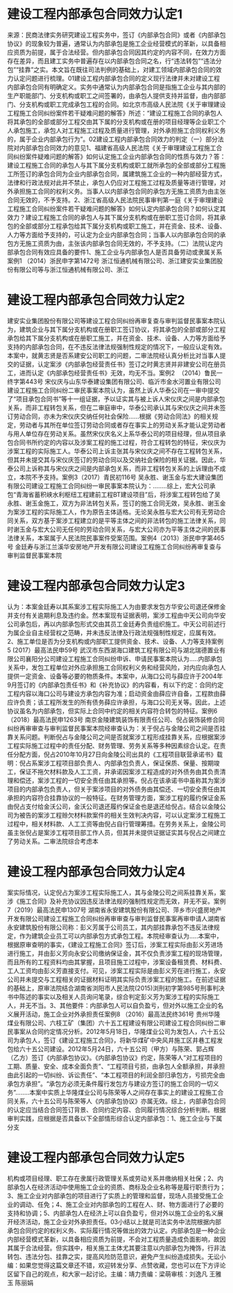 # 建设工程内部承包合同效力认定1

来源：民商法律实务研究建设工程实务中，签订《内部承包合同》或者《内部承包协议》的现象较为普遍，通常认为内部承包是施工企业经营模式的革新，以具备相应资质为前提，属于合法经营。但内部承包合同因其约定的内容不同，在效力方面存在差异，而且建工实务中普遍存在以内部承包合同之名，行“违法转包”“违法分包”“挂靠”之实。本文旨在既往司法判例的基础上，对建工领域内部承包合同的效力认定问题进行梳理。01建设工程内部承包合同的定义现行法律并未对建设工程内部承包合同有明确定义。实务中通常认为内部承包合同是指施工企业与其内部的生产职能部门、分支机构或职工之间签署的，由承包人提供支持并监督，由内部部门、分支机构或职工完成承包工程的合同。如北京市高级人民法院《关于审理建设工程施工合同纠纷案件若干疑难问题的解答》所述：“建设工程施工合同的承包人将其承包的全部或部分工程交由其下属的分支机构或在册的项目经理等企业职工个人承包施工，承包人对工程施工过程及质量进行管理，对外承担施工合同权利义务的，属于企业内部承包行为”。02建设工程内部承包合同效力的判定（一）部分法院对内部承包合同效力的意见1、福建省高级人民法院《关于审理建设工程施工合同纠纷案件疑难问题的解答》如何认定施工企业内部承包合同的性质与效力？答：建设工程施工合同的承包人与其下属分支机构或职工就所承包的全部或部分工程施工所签订的承包合同为企业内部承包合同，属建筑施工企业的一种内部经营方式，法律和行政法规对此并不禁止，承包人仍应对工程施工过程及质量等进行管理，对外承担施工合同的权利义务。当事人以内部承包合同的承包方无施工资质为由主张合同无效的，不予支持。2、浙江省高级人民法院民事审判第一庭《关于审理建设工程施工合同纠纷案件若干疑难问题的解答》如何认定内部承包合同？如何认定其效力？建设工程施工合同的承包人与其下属分支机构或在册职工签订合同，将其承包的全部或部分工程承包给其下属分支机构或职工施工，并在资金、技术、设备、人力等方面给予支持的，可认定为企业内部承包合同；当事人以内部承包合同的承包方无施工资质为由，主张该内部承包合同无效的，不予支持。（二）法院认定内部承包合同有效应具备的要件1、施工企业与内部承包人是否具备劳动或隶属关系案例1 （2014）浙民申字第1472号 浙江恒通机械有限公司、浙江建安实业集团股份有限公司等与浙江恒通机械有限公司、浙江

# 建设工程内部承包合同效力认定2

建安实业集团股份有限公司等建设工程合同纠纷再审复查与审判监督民事案本院认为，建筑企业与其下属分支机构或在册职工签订协议，将其承包的全部或部分工程承包给其下属分支机构或在册职工施工，并在资金、技术、设备、人力等方面给予支持的内部承包合同，在不违反法律法规强制性规定的情况下，一般应认定有效。本案中，就黄志贤是否系建安公司职工的问题，二审法院经认真分析比对当事人提交的证据，认定案涉《内部承包经营责任书》签订之时黄志贤并非建安公司在册员工，进而认定《内部承包经营责任书》无效，均无不当。案例2  （2014）鲁民一终字第443号 宋仪庆与山东华泰建设集团有限公司、临沂市金水河置业有限公司建设工程施工合同纠纷二审民事案本院认为，虽然上诉人华泰公司在一审中提交了“项目承包合同书”等十一组证据，予以证实其与被上诉人宋仪庆之间是内部承包关系，而非工程转包关系，但在二审庭审中，华泰公司承认其与宋仪庆之间并未签订劳动合同，亦未为宋仪庆交纳任何社会保险......根据《劳动合同法》的相关规定，劳动者与其所在单位签订劳动合同或者存在事实上的劳动关系才能认定劳动者与用人单位存在劳动关系。虽然宋仪庆名义上系华泰公司的项目经理，但从项目承包合同书所约定的内容以及涉案工程的施工过程，符合工程转包的特征，宋仪庆为涉案工程的实际施工人。华泰公司上诉主张其与宋仪庆之间不存在工程转包关系，但其并未提交其与宋仪庆签订的劳动合同以及交纳社会保险的相关证据。因此，华泰公司上诉称其与宋仪庆之间是内部承包关系，而非工程转包关系的上诉理由不成立，本院不予支持。案例3（2017）青民初116号 吴永胜、谢玉金与宏大建设集团有限公司建设工程施工合同纠纷一审民事案本院认为：........综上，宏大公司承包“青海省蓄积峡水利枢纽工程建前工程BT建设项目”后，将涉案工程转包给了吴永胜、谢玉金施工，双方为非法转包关系，签订的施工合同无效，吴永胜、谢玉金为案涉工程的实际施工人，作为原告主体适格。无论吴永胜与宏大公司有无劳动合同关系，双方基于案涉工程建立的是平等主体之间的非法转包的施工法律关系，同时谢玉金与宏大公司无任何的劳动合同关系，与宏大公司亦为平等主体之间的民事法律关系，本案属于人民法院民事案件受案范围。案例4（2013）浙民申字第465号 金廷寿与浙江兰溪华安房地产开发有限公司建设工程施工合同纠纷再审复查与审判监督民事案本院

# 建设工程内部承包合同效力认定3

认为：本案金廷寿以其系案涉工程实际施工人为由要求发包方华安公司退还保修金并支付有关逾期利息及违约金。然本案现有证据表明，案涉工程由中天公司向华安公司承包后，再以内部承包形式交由其员工金廷寿负责组织施工。中天公司前述行为属企业自主经营权之范畴，并未违反法律及行政法规强制性规定，应属有效。2、施工单位是否为分支机构或内部职工提供资金、技术、设备、人力等支持案例5 (2017）最高法民申59号 武汉市东西湖海口建筑工程有限公司与湖北瑞德置业有限公司襄阳分公司建设工程施工合同纠纷申诉、申请民事案本院认为.....内部承包关系中，发包工程单位对外应承担施工合同权利义务和经营风险，对内应向承包人提供一定资金、设备等必要的物质条件。本案中，从海口公司与薛应许于2004年9月签订的《内部承包责任书》和《补充协议》的内容看，有以下约定：合同约定工程内容以海口公司与建设方承包内容为准；启动资金由薛应许自备，工程款由薛应许负责；该工程所发生的所有债务薛应许承担，与海口公司无关等。因此，上述协议虽名为内部承包，但实际上合同中约定的相关内容符合转包的特征。案例6（2018）最高法民申1263号 南京金陵建筑装饰有限责任公司、倪占装饰装修合同纠纷再审审查与审判监督民事案本院经审查认为：关于倪占与金陵公司之间是否挂靠关系问题。判断倪占与金陵公司之间是否就案涉工程形成挂靠关系，应根据案涉工程实际施工过程中的责任分配、财务管理、劳务关系等多种因素综合认定。在责任分配方面，倪占2010年10月27日向金陵公司出具的《工程项目联营承诺书》载明：倪占系案涉工程项目部负责人、内部承包负责人，保证保质、保量、按期竣工，保证不拖欠材料款及人工工资，并承诺因案涉工程造成的对外债务由其负责清理和偿还，案涉工程的一切安全责任由其承担等。倪占在该承诺书中虽称其为案涉项目的内部承包负责人，但关于案涉项目的对外债务由其偿还、一切安全责任由其承担的内容符合挂靠协议的一般特征。在财务管理方面，案涉工程的履约保证金系由倪占支付给金沃公司，金沃公司退还履约保证金也是退还给倪占。结合以金陵公司为被告的案涉工程赊欠材料款案件的相关生效判决内容，可以认定案涉工程施工过程中，相关材料款、人工工资等由倪占自行管理筹措。在劳务关系上，金陵公司虽主张倪占是案涉工程项目部工作人员，但其并未提供证据证实其与倪占之间建立了劳动关系。二审法院综合考虑本

# 建设工程内部承包合同效力认定4

案实际情况，认定倪占为案涉工程实际施工人，其与金陵公司之间系挂靠关系，案涉《施工合同》及补充协议因违反法律法规的强制性规定而无效，并无不妥。案例7（2019）最高法民申1307号 湖南省永安建筑股份有限公司、萍乡市兴盛房地产开发有限公司建设工程施工合同纠纷再审审查与审判监督民事案再审申请人湖南省永安建筑股份有限公司称：彭义芳属于公司员工，其内部挂靠承包不违反法律规定，作为建筑企业员工可以内部承包方式承包工程。本院经审查认为.....本案中，根据原审查明的事实，《建设工程施工合同》签订后，涉案工程实际由彭义芳进场进行施工，并由彭义芳向永安公司缴纳保证金，其不仅负责涉案工程的现场管理，而且所有的工程资料均由其掌握，且项目施工过程中，涉案设备租赁费、材料费、工人工资均由彭义芳直接支付。可见，涉案工程实际是由彭义芳在进行施工，永安公司并未提交与工程相关的证据材料证明其实际负责涉案工程的施工。在前述证据的基础上，原审法院结合湖南省浏阳市人民法院(2015)浏刑初字第985号刑事判决书中陈述的事实以及相关人员询问笔录，综合判定彭义芳为案涉工程的实际施工人，并无不当。3、其他要件：内部承包人可以自负盈亏，但对外以施工企业的名义展开活动，施工企业对外承担责任案例8 （2016）最高法民终361号 贵州华隆煤业有限公司、六枝工矿（集团）六十五工程建设有限公司建设工程合同纠纷二审民事案从合同约定情况分析。2012年5月18日，华隆煤业公司为发包人，六十五公司为承包人，签订《建设工程施工合同》，将新华煤矿中央风井施工区井巷工程发包给六十五公司建设。2012年5月24日，六十五公司（甲方）与陈荣、郭占辉（乙方）签订《内部承包协议》。《内部承包协议》约定，陈荣等人“对工程项目的工期、质量、安全、成本全面负责”、“工程项目亏损，由承包人全额承担，并承担由此引起的一切纠纷、诉讼责任”、“本工程项目的利润全部归承包方，亏损完全由承包方承担”。“承包方必须无条件履行发包方与建设方签订的施工合同的一切义务”........本案中实质上华隆煤业公司与陈荣等人之间存在事实上的建设工程施工合同关系，六十五公司与陈荣等人《内部承包协议》亦属无效。综上，内部承包合同的认定应当结合合同签订背景、合同约定内容、合同履行情况综合分析判断。根据审判实践，应根据是否具备以下全部情形综合认定内部承包：1、施工企业与下属分支

# 建设工程内部承包合同效力认定5

机构或项目经理、职工存在隶属行政管理关系或劳动关系并缴纳相关社保；2、内部承包人在经济活动中使用施工企业的资质、商标及企业名称等是履行职责行为；3、施工企业对内部承包的项目进行了实质上的管理和监督，现场人员接受施工企业的调动、任免；4、施工企业对内部承包的工程在人、财、物方面进行了必要的支持和协调；5、内部承包人在经济上可以自负盈亏，但对外以施工企业的名义展开经济活动，施工企业对外承担责任。03小结以上就是司法实务中法院根据内部承包合同约定的权利义务、实际履行情况等做出的效力认定。内部承包是一种企业内部经营模式革新，以具备相应资质为前提，不会对工程质量造成负面影响，故因其属于合法经营。但实践中，相关施工主体尤其要注意以内部承包为掩饰，行非法转包、违法分包、挂靠之实，提高风险防范意识，避免产生纠纷造成损失。无讼小编：如果您觉得这篇文章还不错，欢迎转发分享、点赞收藏，您也可以在下方评论区留下自己的观点，和大家一起讨论。主编：靖力责编：梁萌审核：刘逸凡 王雅玉 陈丽娟

